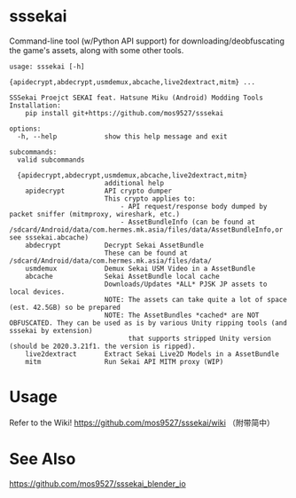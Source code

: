 # sssekai
Command-line tool (w/Python API support) for downloading/deobfuscating the game's assets, along with some other tools.

    usage: sssekai [-h]
                  {apidecrypt,abdecrypt,usmdemux,abcache,live2dextract,mitm} ...

    SSSekai Proejct SEKAI feat. Hatsune Miku (Android) Modding Tools
    Installation:
        pip install git+https://github.com/mos9527/sssekai

    options:
      -h, --help            show this help message and exit

    subcommands:
      valid subcommands

      {apidecrypt,abdecrypt,usmdemux,abcache,live2dextract,mitm}
                            additional help
        apidecrypt          API crypto dumper
                            This crypto applies to:
                                - API request/response body dumped by packet sniffer (mitmproxy, wireshark, etc.)
                                - AssetBundleInfo (can be found at /sdcard/Android/data/com.hermes.mk.asia/files/data/AssetBundleInfo,or see sssekai.abcache)  
        abdecrypt           Decrypt Sekai AssetBundle
                            These can be found at /sdcard/Android/data/com.hermes.mk.asia/files/data/
        usmdemux            Demux Sekai USM Video in a AssetBundle
        abcache             Sekai AssetBundle local cache
                            Downloads/Updates *ALL* PJSK JP assets to local devices.
                            NOTE: The assets can take quite a lot of space (est. 42.5GB) so be prepared
                            NOTE: The AssetBundles *cached* are NOT OBFUSCATED. They can be used as is by various Unity ripping tools (and sssekai by extension)
                                  that supports stripped Unity version (should be 2020.3.21f1. the version is ripped).
        live2dextract       Extract Sekai Live2D Models in a AssetBundle
        mitm                Run Sekai API MITM proxy (WIP)

# Usage
Refer to the Wiki!
https://github.com/mos9527/sssekai/wiki （附带简中）

# See Also
https://github.com/mos9527/sssekai_blender_io